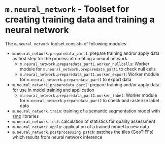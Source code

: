 # `m.neural_network` - Toolset for creating training data and training a neural network

The `m.neural_network` toolset consists of following modules:
* `m.neural_network.preparedata_part1`: prepare training and/or apply data as first step for the process of creating a neural network.
  * `m.neural_network.preparedata_part1.worker_nullcells`: Worker module for `m.neural_network.preparedata_part1` to check null cells
  * `m.neural_network.preparedata_part1.worker_export`: Worker module for `m.neural_network.preparedata_part1` to export data
* `m.neural_network.preparedata_part2`: prepare training and/or apply data for use in model training and application
  * `m.neural_network.preparedata_part2.worker_label`: Worker module for `m.neural_network.preparedata_part2` to check and rasterize label data
* `m.neural_network.train`: training of a semantic segmentation model with [smp](https://pypi.org/project/segmentation-models-pytorch/) libraries
* `m.neural_network.test`: calculation of statistics for quality assessment
* `m.neural_network.apply`: application of a trained model to new data
* `m.neural_network.postprocessing.patch`: patches the tiles (GeoTIFFs) which results from neural network inference
